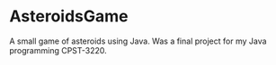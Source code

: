 # AsteroidsGame
A small game of asteroids using Java. Was a final project for my Java programming CPST-3220.
